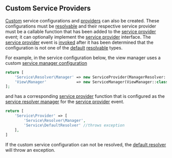## Custom Service Providers
[Custom](https://github.com/mvc5/application/blob/master/src/Service/Config/Manager/Manager.php) service configurations and [providers](https://github.com/mvc5/application/blob/master/src/Service/Resolver/Manager/Resolver.php) can also be created. These configurations must be [resolvable](https://github.com/mvc5/framework/blob/master/src/Service/Resolver/Resolvable.php) and their respective service provider must be a callable function that has been added to the [service provider](https://github.com/mvc5/framework/blob/master/config/event.php#L45) event; it can optionally implement the [service provider](https://github.com/mvc5/framework/blob/master/src/Service/Provider/ServiceProvider.php) interface. The [service provider](https://github.com/mvc5/framework/blob/master/config/event.php#L45) event is [invoked](https://github.com/mvc5/framework/blob/master/src/Service/Resolver/Resolver.php#L393) after it has been determined that the configuration is not one of the [default](https://github.com/mvc5/framework/tree/master/src/Service/Config) [resolvable](https://github.com/mvc5/framework/blob/master/src/Service/Resolver/Resolvable.php) types. 

For example, in the service configuration below, the view manager uses a custom [service manager configuration](https://github.com/mvc5/application/blob/master/src/Service/Config/Manager/Manager.php) 

```php
return [
    'Service\Resolver\Manager' => new ServiceProvider(ManagerResolver::class),
    'View\Manager'             => new ServiceManager(ViewManager::class)
];
```

and has a corresponding [service provider](https://github.com/mvc5/application/blob/master/src/Service/Resolver/Manager/Resolver.php) function that is configured as the [service resolver manager](https://github.com/mvc5/application/blob/master/src/Service/Resolver/Manager/Resolver.php) for the [service provider](https://github.com/mvc5/framework/blob/master/config/event.php#L45) event.

```php
return [
    'Service\Provider' => [
        'Service\Resolver\Manager',
        'Service\DefaultResolver' //throws exception
    ],
]
```

If the custom service configuration can not be resolved, the [default resolver](https://github.com/mvc5/framework/blob/master/src/Service/Provider/Resolver.php#L11) will throw an exception.
